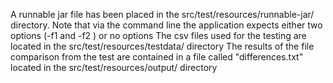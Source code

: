 A runnable jar file has been placed in the src/test/resources/runnable-jar/ directory. Note that via the command line the application expects either two options (-f1 <first csv file> and -f2 <second csv file>) or no options
The csv files used for the testing are located in the src/test/resources/testdata/ directory
The results of the file comparison from the test are contained in a file called "differences.txt" located in the src/test/resources/output/ directory
